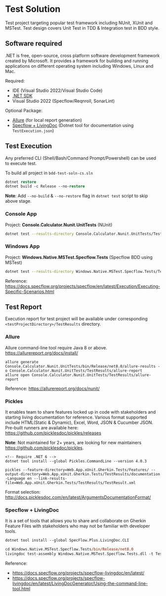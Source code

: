 # Test Solution
Test project targeting popular test framework including NUnit, XUnit and MSTest. Test design covers Unit Test in TDD & Integration test in BDD style.

## Software required
.NET is free, open-source, cross platform software development framework created by Microsoft. It provides a framework for building and running applications on different operating system including Windows, Linux and Mac. 

Required:
* IDE (Visual Studio 2022/Visual Studio Code)
* [.NET SDK](https://dotnet.microsoft.com/en-us/platform/support/policy/dotnet-core)
* Visual Studio 2022 (Specflow/Reqnroll, SonarLint)

Optional Package:
* [Allure](#allure) (for local report generation)
* [Specflow + LivingDoc](#specflow--livingdoc) (Dotnet tool for documentation using `TestExecution.json`)

## Test Execution
Any preferred CLI (Shell/Bash/Command Prompt/Powershell) can be used to execute test.

To build all project in `bdd-test-soln-cs.sln`
```ps
dotnet restore
dotnet build -c Release --no-restore
```
**Note**: Add `--no-build` & `--no-restore` flag in `dotnet test` script to skip above stage.

### Console App
Project: **Console.Calculator.Nunit.UnitTests** (NUnit)
```sh
dotnet test --results-directory Console.Calculator.Nunit.UnitTests/TestResults --logger "console;verbosity=detailed" Console.Calculator.Nunit.UnitTests
```

### Windows App

Project: **Windows.Native.MSTest.Specflow.Tests** (Specflow BDD using MSTest)
```sh
dotnet test --results-directory Windows.Native.MSTest.Specflow.Tests/TestResults --logger "console;verbosity=detailed" Windows.Native.MSTest.Specflow.Tests
```
Reference: https://docs.specflow.org/projects/specflow/en/latest/Execution/Executing-Specific-Scenarios.html

## Test Report
Execution report for test project will be available under corresponding `<testProjectDirectory>/TestResults` directory.

### Allure
Allure command-line tool require Java 8 or above. https://allurereport.org/docs/install/

```
allure generate Console.Calculator.Nunit.UnitTests/bin/Release/net8.0/allure-results -o Console.Calculator.Nunit.UnitTests/TestResults/allure-report
allure open Console.Calculator.Nunit.UnitTests/TestResults/allure-report
```
Reference: https://allurereport.org/docs/nunit/

### Pickles
It enables team to share features locked up in code with stakeholders and starting living documentation for reference. Various format supported include HTML(Static & Dynamic), Excel, Word, JSON & Cucumber JSON. Pre-built runners are available here: https://github.com/picklesdoc/pickles/releases

**Note**: Not maintained for 2+ years, are looking for new maintainers https://github.com/picklesdoc/pickles. 
```cli
<!-- Require .NET 6 -->
dotnet tool install --global Pickles.CommandLine --version 4.0.3
```
```cli
pickles --feature-directory=Web.App.xUnit.Gherkin.Tests/Features/ --output-directory=Web.App.xUnit.Gherkin.Tests/TestResults/documentation -Language en --link-results-file=Web.App.xUnit.Gherkin.Tests/TestResults/TestResult.xml
```
Format selection: http://docs.picklesdoc.com/en/latest/ArgumentsDocumentationFormat/

### Specflow + LivingDoc
It is a set of tools that allows you to share and collaborate on Gherkin Feature Files with stakeholders who may not be familiar with developer tools.

```ps
dotnet tool install --global SpecFlow.Plus.LivingDoc.CLI
```
```ps
cd Windows.Native.MSTest.Specflow.Tests/bin/Release/net8.0
livingdoc test-assembly Windows.Native.MSTest.Specflow.Tests.dll -t TestExecution.json --output ../../../TestResults --title "Specflow BDD Test"
```
Reference: 
* https://docs.specflow.org/projects/specflow-livingdoc/en/latest/
* https://docs.specflow.org/projects/specflow-livingdoc/en/latest/LivingDocGenerator/Using-the-command-line-tool.html
